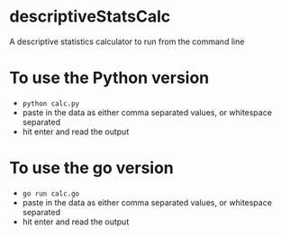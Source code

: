 # descriptiveStatsCalc
A descriptive statistics calculator to run from the command line

# To use the Python version
- `python calc.py`
- paste in the data as either comma separated values, or whitespace separated
- hit enter and read the output

# To use the go version
- `go run calc.go`
- paste in the data as either comma separated values, or whitespace separated
- hit enter and read the output